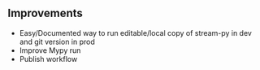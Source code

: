 
## Improvements

- Easy/Documented way to run editable/local copy of stream-py in dev and git version in prod
- Improve Mypy run
- Publish workflow
